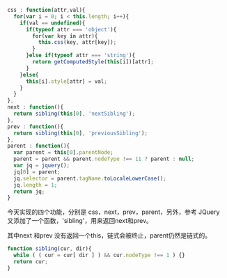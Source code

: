 ```javascript
css : function(attr,val){
  for(var i = 0; i < this.length; i++){
    if(val == undefined){
      if(typeof attr === 'object'){
        for(var key in attr){
          this.css(key, attr[key]);
        }
      }else if(typeof attr === 'string'){
        return getComputedStyle(this[i])[attr];
      }
    }else{
      this[i].style[attr] = val;
    }
  }
},
next : function(){
  return sibling(this[0], 'nextSibling');
},
prev : function(){
  return sibling(this[0], 'previousSibling');
},
parent : function(){
  var parent = this[0].parentNode;
  parent = parent && parent.nodeType !== 11 ? parent : null;
  var jq = jquery();
  jq[0] = parent;
  jq.selector = parent.tagName.toLocaleLowerCase();
  jq.length = 1;
  return jq;
}
```

今天实现的四个功能，分别是 css，next，prev，parent，另外，参考 JQuery 又添加了一个函数，'sibling'，用来返回next和prev。

其中next 和prev 没有返回一个this，链式会被终止，parent仍然是链式的。

```javascript
function sibling(cur, dir){
  while ( ( cur = cur[ dir ] ) && cur.nodeType !== 1 ) {}
  return cur;
}
```